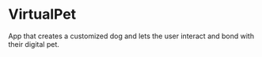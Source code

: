 # VirtualPet
App that creates a customized dog and lets the user interact and bond with their digital pet.
